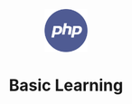 <p align="center">
  <img width="15%" src="./assets/images/phplogo.png" />
  <h1 align="center">Basic Learning</h1>
</p> 
